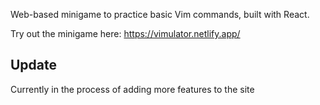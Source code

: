 Web-based minigame to practice basic Vim commands, built with React.

Try out the minigame here: https://vimulator.netlify.app/

## Update
Currently in the process of adding more features to the site
